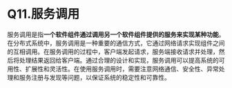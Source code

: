 # Q11.服务调用

服务调用是指**一个软件组件通过调用另一个软件组件提供的服务来实现某种功能**。在分布式系统中，服务调用是一种重要的通信方式，它通过网络请求实现组件之间的互相调用。在服务调用的过程中，客户端发起请求，服务端接收请求并处理，然后将处理结果返回给客户端。通过合理的设计和实现，服务调用可以提高系统的可用性、扩展性和灵活性。在使用服务调用时，需要注意网络通信、安全性、异常处理和服务注册与发现等问题，以保证系统的稳定性和可靠性。